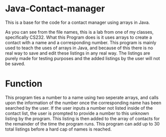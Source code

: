 # Java-Contact-manager
This is a base for the code for a contact manager using arrays in Java.

As you can see from the file names, this is a lab from one of my classes, specifically CS232.
What this Program does is it uses arrays to create a contact with a name and a corresponding number. 
This program is mainly used to teach the uses of arrays in Java, and because of this there is no real way
to save and edit these listings in any real way. The listings are purely made for testing purposes and the added
listings by the user will not be saved.

# Function
This program ties a number to a name using two seperate arrays, and calls upon the information of the number once the corresponding
name has been searched by the user. If the user inputs a number not listed inside of the contact list, the user is prompted to provide
a number to this unknown listing by the program. This listing is then added to the array of contacts for the remainder of the time the
program runs. This program can add up to 30 total listings before a hard cap of names is reached. 
